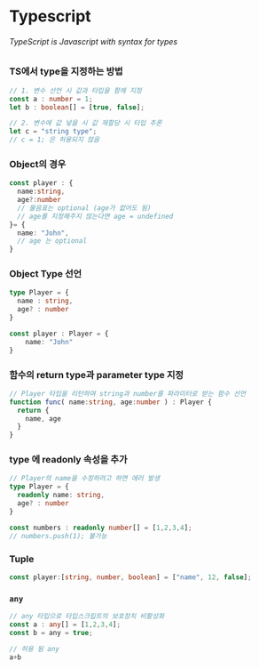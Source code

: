 # Typescript

###### TypeScript is Javascript with syntax for types



### TS에서 type을 지정하는 방법

```ts
// 1. 변수 선언 시 값과 타입을 함께 지정
const a : number = 1;
let b : boolean[] = [true, false];

// 2. 변수에 값 넣을 시 값 재할당 시 타입 추론
let c = "string type";
// c = 1; 은 허용되지 않음
```

### Object의 경우

```ts
const player : {
  name:string,
  age?:number
  // 물음표는 optional (age가 없어도 됨)
  // age를 지정해주지 않는다면 age = undefined
}= {
  name: "John",
  // age 는 optional
}
```

### Object Type 선언

```ts
type Player = {
  name : string,
  age? : number
}

const player : Player = {
	name: "John"
}
```

### 함수의 return type과 parameter type 지정

```ts
// Player 타입을 리턴하며 string과 number를 파라미터로 받는 함수 선언
function func( name:string, age:number ) : Player {
  return {
    name, age
  }
}
```

### type 에 readonly 속성을 추가

```ts
// Player의 name을 수정하려고 하면 에러 발생
type Player = {
  readonly name: string,
  age? : number
}

const numbers : readonly number[] = [1,2,3,4];
// numbers.push(1); 불가능
```

### Tuple

```ts
const player:[string, number, boolean] = ["name", 12, false];
```

### `any`

```ts
// any 타입으로 타입스크립트의 보호장치 비활성화
const a : any[] = [1,2,3,4];
const b = any = true;

// 허용 됨 any
a+b
```